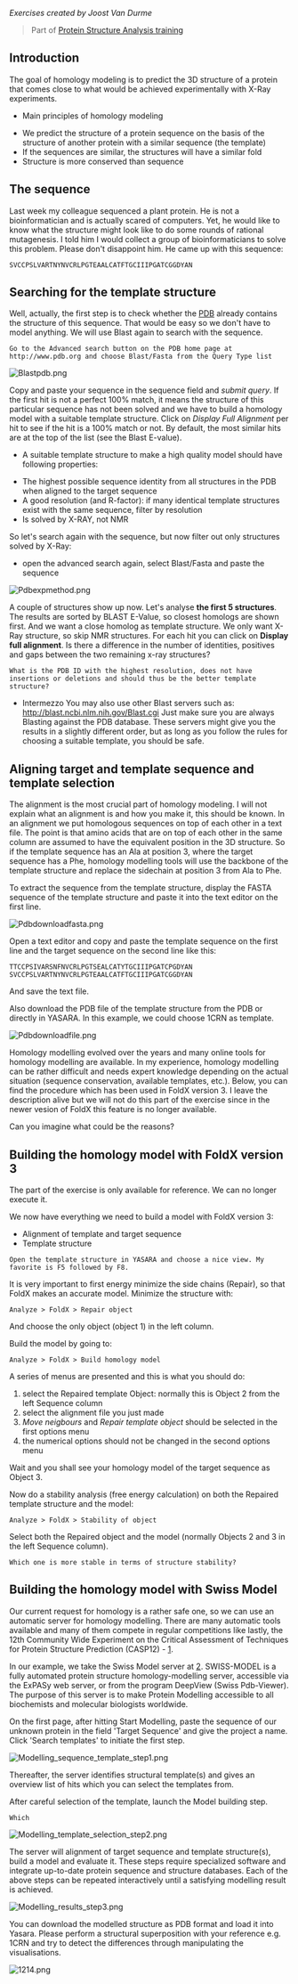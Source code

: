 <i>Exercises created by Joost Van Durme</i>

> Part of [Protein Structure Analysis
> training](Protein_Structure_Analysis_training "wikilink")

## Introduction

The goal of homology modeling is to predict the 3D structure of a
protein that comes close to what would be achieved experimentally with
X-Ray experiments.

  - Main principles of homology modeling

<!-- end list -->

  - We predict the structure of a protein sequence on the basis of the
    structure of another protein with a similar sequence (the template)
  - If the sequences are similar, the structures will have a similar
    fold
  - Structure is more conserved than sequence

## The sequence

Last week my colleague sequenced a plant protein. He is not a
bioinformatician and is actually scared of computers. Yet, he would like
to know what the structure might look like to do some rounds of rational
mutagenesis. I told him I would collect a group of bioinformaticians to
solve this problem. Please don't disappoint him.
He came up with this sequence:

    SVCCPSLVARTNYNVCRLPGTEAALCATFTGCIIIPGATCGGDYAN

## Searching for the template structure

Well, actually, the first step is to check whether the
[PDB](http://www.pdb.org) already contains the structure of this
sequence. That would be easy so we don't have to model anything. We will
use Blast again to search with the
    sequence.

    Go to the Advanced search button on the PDB home page at http://www.pdb.org and choose Blast/Fasta from the Query Type list

![Blastpdb.png](Blastpdb.png "Blastpdb.png")

Copy and paste your sequence in the sequence field and *submit query*.
If the first hit is not a perfect 100% match, it means the structure of
this particular sequence has not been solved and we have to build a
homology model with a suitable template structure.
Click on *Display Full Alignment* per hit to see if the hit is a 100%
match or not. By default, the most similar hits are at the top of the
list (see the Blast E-value).

  - A suitable template structure to make a high quality model should
    have following properties:

<!-- end list -->

  - The highest possible sequence identity from all structures in the
    PDB when aligned to the target sequence
  - A good resolution (and R-factor): if many identical template
    structures exist with the same sequence, filter by resolution
  - Is solved by X-RAY, not NMR

So let's search again with the sequence, but now filter out only
structures solved by X-Ray:

  - open the advanced search again, select Blast/Fasta and paste the
    sequence

![Pdbexpmethod.png](Pdbexpmethod.png "Pdbexpmethod.png")

A couple of structures show up now. Let's analyse **the first 5
structures**.
The results are sorted by BLAST E-Value, so closest homologs are shown
first. And we want a close homolog as template structure. We only want
X-Ray structure, so skip NMR structures. For each hit you can click on
**Display full alignment**. Is there a difference in the number of
identities, positives and gaps between the two remaining x-ray
structures?

    What is the PDB ID with the highest resolution, does not have insertions or deletions and should thus be the better template structure?

  - Intermezzo
    You may also use other Blast servers such as:
    <http://blast.ncbi.nlm.nih.gov/Blast.cgi>
    Just make sure you are always Blasting against the PDB database.
    These servers might give you the results in a slightly different
    order, but as long as you follow the rules for choosing a suitable
    template, you should be safe.

## Aligning target and template sequence and template selection

The alignment is the most crucial part of homology modeling. I will not
explain what an alignment is and how you make it, this should be known.
In an alignment we put homologous sequences on top of each other in a
text file. The point is that amino acids that are on top of each other
in the same column are assumed to have the equivalent position in the 3D
structure. So if the template sequence has an Ala at position 3, where
the target sequence has a Phe, homology modelling tools will use the
backbone of the template structure and replace the sidechain at position
3 from Ala to Phe.

To extract the sequence from the template structure, display the FASTA
sequence of the template structure and paste it into the text editor on
the first line.

![Pdbdownloadfasta.png](Pdbdownloadfasta.png "Pdbdownloadfasta.png")

Open a text editor and copy and paste the template sequence on the first
line and the target sequence on the second line like this:

    TTCCPSIVARSNFNVCRLPGTSEALCATYTGCIIIPGATCPGDYAN
    SVCCPSLVARTNYNVCRLPGTEAALCATFTGCIIIPGATCGGDYAN

And save the text file.

Also download the PDB file of the template structure from the PDB or
directly in YASARA. In this example, we could choose 1CRN as template.

![Pdbdownloadfile.png](Pdbdownloadfile.png "Pdbdownloadfile.png")

Homology modelling evolved over the years and many online tools for
homology modelling are available. In my experience, homology modelling
can be rather difficult and needs expert knowledge depending on the
actual situation (sequence conservation, available templates, etc.).
Below, you can find the procedure which has been used in FoldX version
3. I leave the description alive but we will not do this part of the
exercise since in the newer vesion of FoldX this feature is no longer
available.

Can you imagine what could be the reasons?

## Building the homology model with FoldX version 3

The part of the exercise is only available for reference. We can no
longer execute it.

We now have everything we need to build a model with FoldX version 3:

  - Alignment of template and target sequence
  - Template
    structure

<!-- end list -->

    Open the template structure in YASARA and choose a nice view. My favorite is F5 followed by F8.

It is very important to first energy minimize the side chains (Repair),
so that FoldX makes an accurate model. Minimize the structure with:

`Analyze > FoldX > Repair object`

And choose the only object (object 1) in the left column.

Build the model by going to:

    Analyze > FoldX > Build homology model

A series of menus are presented and this is what you should do:

1.  select the Repaired template Object: normally this is Object 2 from
    the left Sequence column
2.  select the alignment file you just made
3.  *Move neigbours* and *Repair template object* should be selected in
    the first options menu
4.  the numerical options should not be changed in the second options
    menu

Wait and you shall see your homology model of the target sequence as
Object 3.

Now do a stability analysis (free energy calculation) on both the
Repaired template structure and the model:

    Analyze > FoldX > Stability of object

Select both the Repaired object and the model (normally Objects 2 and 3
in the left Sequence column).

    Which one is more stable in terms of structure stability?

## Building the homology model with Swiss Model

Our current request for homology is a rather safe one, so we can use an
automatic server for homology modelling. There are many automatic tools
available and many of them compete in regular competitions like lastly,
the 12th Community Wide Experiment on the Critical Assessment of
Techniques for Protein Structure Prediction (CASP12) -
[1](http://predictioncenter.org/casp12/).

In our example, we take the Swiss Model server at
[2](https://swissmodel.expasy.org/interactive). SWISS-MODEL is a fully
automated protein structure homology-modelling server, accessible via
the ExPASy web server, or from the program DeepView (Swiss Pdb-Viewer).
The purpose of this server is to make Protein Modelling accessible to
all biochemists and molecular biologists worldwide.

On the first page, after hitting Start Modelling, paste the sequence of
our unknown protein in the field 'Target Sequence' and give the project
a name. Click 'Search templates' to initiate the first
step.

![Modelling_sequence_template_step1.png](Modelling_sequence_template_step1.png
"Modelling_sequence_template_step1.png")

Thereafter, the server identifies structural template(s) and gives an
overview list of hits which you can select the templates from.

After careful selection of the template, launch the Model building
step.

    Which

![Modelling_template_selection_step2.png](Modelling_template_selection_step2.png
"Modelling_template_selection_step2.png")

The server will alignment of target sequence and template structure(s),
build a model and evaluate it. These steps require specialized software
and integrate up-to-date protein sequence and structure databases. Each
of the above steps can be repeated interactively until a satisfying
modelling result is achieved.

![Modelling_results_step3.png](Modelling_results_step3.png
"Modelling_results_step3.png")

You can download the modelled structure as PDB format and load it into
Yasara. Please perform a structural superposition with your reference
e.g. 1CRN and try to detect the differences through manipulating the
visualisations.

![1214.png](1214.png "1214.png")
